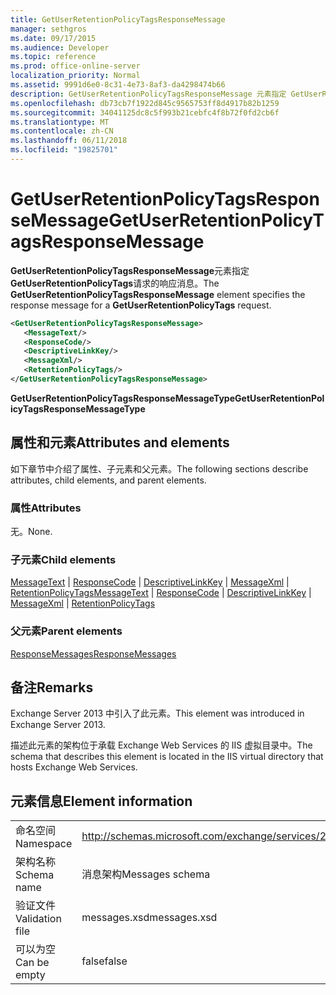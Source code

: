 ```yaml
---
title: GetUserRetentionPolicyTagsResponseMessage
manager: sethgros
ms.date: 09/17/2015
ms.audience: Developer
ms.topic: reference
ms.prod: office-online-server
localization_priority: Normal
ms.assetid: 9991d6e0-8c31-4e73-8af3-da4298474b66
description: GetUserRetentionPolicyTagsResponseMessage 元素指定 GetUserRetentionPolicyTags 请求的响应消息。
ms.openlocfilehash: db73cb7f1922d845c9565753ff8d4917b82b1259
ms.sourcegitcommit: 34041125dc8c5f993b21cebfc4f8b72f0fd2cb6f
ms.translationtype: MT
ms.contentlocale: zh-CN
ms.lasthandoff: 06/11/2018
ms.locfileid: "19825701"
---
```

# <a name="getuserretentionpolicytagsresponsemessage"></a><span data-ttu-id="1d1cb-103">GetUserRetentionPolicyTagsResponseMessage</span><span class="sxs-lookup"><span data-stu-id="1d1cb-103">GetUserRetentionPolicyTagsResponseMessage</span></span>

<span data-ttu-id="1d1cb-104">**GetUserRetentionPolicyTagsResponseMessage**元素指定**GetUserRetentionPolicyTags**请求的响应消息。</span><span class="sxs-lookup"><span data-stu-id="1d1cb-104">The **GetUserRetentionPolicyTagsResponseMessage** element specifies the response message for a **GetUserRetentionPolicyTags** request.</span></span> 
  
```XML
<GetUserRetentionPolicyTagsResponseMessage>
   <MessageText/>
   <ResponseCode/>
   <DescriptiveLinkKey/>
   <MessageXml/>
   <RetentionPolicyTags/>
</GetUserRetentionPolicyTagsResponseMessage>
```

 <span data-ttu-id="1d1cb-105">**GetUserRetentionPolicyTagsResponseMessageType**</span><span class="sxs-lookup"><span data-stu-id="1d1cb-105">**GetUserRetentionPolicyTagsResponseMessageType**</span></span>
## <a name="attributes-and-elements"></a><span data-ttu-id="1d1cb-106">属性和元素</span><span class="sxs-lookup"><span data-stu-id="1d1cb-106">Attributes and elements</span></span>

<span data-ttu-id="1d1cb-107">如下章节中介绍了属性、子元素和父元素。</span><span class="sxs-lookup"><span data-stu-id="1d1cb-107">The following sections describe attributes, child elements, and parent elements.</span></span>
  
### <a name="attributes"></a><span data-ttu-id="1d1cb-108">属性</span><span class="sxs-lookup"><span data-stu-id="1d1cb-108">Attributes</span></span>

<span data-ttu-id="1d1cb-109">无。</span><span class="sxs-lookup"><span data-stu-id="1d1cb-109">None.</span></span>
  
### <a name="child-elements"></a><span data-ttu-id="1d1cb-110">子元素</span><span class="sxs-lookup"><span data-stu-id="1d1cb-110">Child elements</span></span>

<span data-ttu-id="1d1cb-111">[MessageText](messagetext.md) | [ResponseCode](responsecode.md) | [DescriptiveLinkKey](descriptivelinkkey.md) | [MessageXml](messagexml.md) | [RetentionPolicyTags](retentionpolicytags.md)</span><span class="sxs-lookup"><span data-stu-id="1d1cb-111">[MessageText](messagetext.md) | [ResponseCode](responsecode.md) | [DescriptiveLinkKey](descriptivelinkkey.md) | [MessageXml](messagexml.md) | [RetentionPolicyTags](retentionpolicytags.md)</span></span>
  
### <a name="parent-elements"></a><span data-ttu-id="1d1cb-112">父元素</span><span class="sxs-lookup"><span data-stu-id="1d1cb-112">Parent elements</span></span>

[<span data-ttu-id="1d1cb-113">ResponseMessages</span><span class="sxs-lookup"><span data-stu-id="1d1cb-113">ResponseMessages</span></span>](responsemessages.md)
  
## <a name="remarks"></a><span data-ttu-id="1d1cb-114">备注</span><span class="sxs-lookup"><span data-stu-id="1d1cb-114">Remarks</span></span>

<span data-ttu-id="1d1cb-115">Exchange Server 2013 中引入了此元素。</span><span class="sxs-lookup"><span data-stu-id="1d1cb-115">This element was introduced in Exchange Server 2013.</span></span>
  
<span data-ttu-id="1d1cb-116">描述此元素的架构位于承载 Exchange Web Services 的 IIS 虚拟目录中。</span><span class="sxs-lookup"><span data-stu-id="1d1cb-116">The schema that describes this element is located in the IIS virtual directory that hosts Exchange Web Services.</span></span>
  
## <a name="element-information"></a><span data-ttu-id="1d1cb-117">元素信息</span><span class="sxs-lookup"><span data-stu-id="1d1cb-117">Element information</span></span>

|||
|:-----|:-----|
|<span data-ttu-id="1d1cb-118">命名空间</span><span class="sxs-lookup"><span data-stu-id="1d1cb-118">Namespace</span></span>  <br/> |http://schemas.microsoft.com/exchange/services/2006/messages  <br/> |
|<span data-ttu-id="1d1cb-119">架构名称</span><span class="sxs-lookup"><span data-stu-id="1d1cb-119">Schema name</span></span>  <br/> |<span data-ttu-id="1d1cb-120">消息架构</span><span class="sxs-lookup"><span data-stu-id="1d1cb-120">Messages schema</span></span>  <br/> |
|<span data-ttu-id="1d1cb-121">验证文件</span><span class="sxs-lookup"><span data-stu-id="1d1cb-121">Validation file</span></span>  <br/> |<span data-ttu-id="1d1cb-122">messages.xsd</span><span class="sxs-lookup"><span data-stu-id="1d1cb-122">messages.xsd</span></span>  <br/> |
|<span data-ttu-id="1d1cb-123">可以为空</span><span class="sxs-lookup"><span data-stu-id="1d1cb-123">Can be empty</span></span>  <br/> |<span data-ttu-id="1d1cb-124">false</span><span class="sxs-lookup"><span data-stu-id="1d1cb-124">false</span></span>  <br/> |
   

